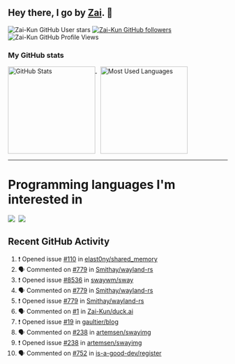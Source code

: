 ## Hey there, I go by [Zai](https://github.com/Zai-Kun). 👋

![Zai-Kun GitHub User stars](https://img.shields.io/github/stars/Zai-Kun?color=yellow&style=flat-square&label=Stars&affiliations=OWNER)
[![Zai-Kun GitHub followers](https://img.shields.io/github/followers/Zai-Kun?color=green&style=flat-square&label=Followers)](https://github.com/Zai-Kun?tab=followers)
![Zai-Kun GitHub Profile Views](https://komarev.com/ghpvc/?username=your-Zai-Kun&style=flat-square&label=Profile+views)

### My GitHub stats

<p>
  <a href = "https://github.com/Zai-Kun">
    <picture>
      <source media="(prefers-color-scheme: dark)" srcset="https://github-readme-stats.vercel.app/api?username=Zai-Kun&theme=monokai&show_icons=true&hide_border=true&count_private=true">
      <source media="(prefers-color-scheme: light)" srcset="https://github-readme-stats.vercel.app/api?username=Zai-Kun&theme=buefy&show_icons=true&hide_border=true&count_private=true">
      <img height="200" align="top" src="https://github-readme-stats.vercel.app/api?username=Zai-Kun&theme=buefy&show_icons=true&hide_border=true&count_private=true" alt="GitHub Stats">
    </picture>
  </a>&nbsp;

  <a href = "https://github.com/Zai-Kun">
    <picture>
      <source media="(prefers-color-scheme: dark)" srcset="https://github-readme-stats.vercel.app/api/top-langs/?username=Zai-Kun&theme=monokai&show_icons=true&hide_border=true&layout=compact">
      <source media="(prefers-color-scheme: light)" srcset="https://github-readme-stats.vercel.app/api/top-langs/?username=Zai-Kun&theme=buefy&show_icons=true&hide_border=true&layout=compact">
      <img height="200" align="top" src="https://github-readme-stats.vercel.app/api/top-langs/?username=Zai-Kun&theme=buefy&show_icons=true&hide_border=true&layout=compact" alt="Most Used Languages">
    </picture>
  </a>
</p>

<hr>

<h1 align="left">Programming languages I'm interested in</h1>

<p align="left">
<a href=https://www.python.org><img src="https://skillicons.dev/icons?i=python" /></a>&nbsp;
<a href=https://www.rust-lang.org><img src="https://skillicons.dev/icons?i=rust" /></a>
</p>

## Recent GitHub Activity
<!--START_SECTION:activity-->
1. ❗ Opened issue [#110](https://github.com/elast0ny/shared_memory/issues/110) in [elast0ny/shared_memory](https://github.com/elast0ny/shared_memory)
2. 🗣 Commented on [#779](https://github.com/Smithay/wayland-rs/issues/779#issuecomment-2599628252) in [Smithay/wayland-rs](https://github.com/Smithay/wayland-rs)
3. ❗ Opened issue [#8536](https://github.com/swaywm/sway/issues/8536) in [swaywm/sway](https://github.com/swaywm/sway)
4. 🗣 Commented on [#779](https://github.com/Smithay/wayland-rs/issues/779#issuecomment-2598637267) in [Smithay/wayland-rs](https://github.com/Smithay/wayland-rs)
5. ❗ Opened issue [#779](https://github.com/Smithay/wayland-rs/issues/779) in [Smithay/wayland-rs](https://github.com/Smithay/wayland-rs)
6. 🗣 Commented on [#1](https://github.com/Zai-Kun/duck.ai/issues/1#issuecomment-2594428208) in [Zai-Kun/duck.ai](https://github.com/Zai-Kun/duck.ai)
7. ❗ Opened issue [#19](https://github.com/gaultier/blog/issues/19) in [gaultier/blog](https://github.com/gaultier/blog)
8. 🗣 Commented on [#238](https://github.com/artemsen/swayimg/issues/238#issuecomment-2590304034) in [artemsen/swayimg](https://github.com/artemsen/swayimg)
9. ❗ Opened issue [#238](https://github.com/artemsen/swayimg/issues/238) in [artemsen/swayimg](https://github.com/artemsen/swayimg)
10. 🗣 Commented on [#752](https://github.com/is-a-good-dev/register/pull/752#issuecomment-2516409108) in [is-a-good-dev/register](https://github.com/is-a-good-dev/register)
<!--END_SECTION:activity-->
